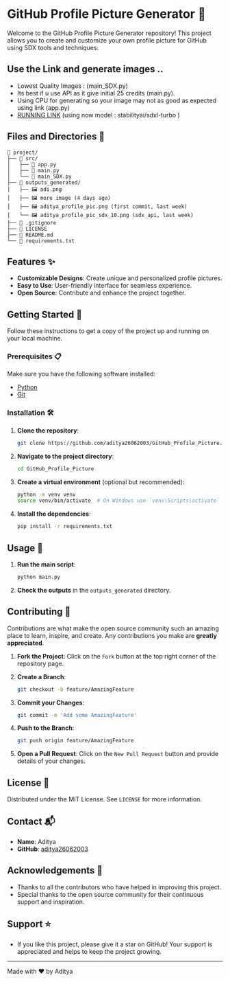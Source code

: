 # GitHub Profile Picture Generator 🎨

Welcome to the GitHub Profile Picture Generator repository! This project allows you to create and customize your own profile picture for GitHub using SDX tools and techniques.

## Use the Link and generate images ..
- Lowest Quality Images : (main_SDX.py)
- Its best if u use API as it give initial 25 credits (main.py).
- Using CPU for generating so your image may not as good as expected using link (app.py)
- [RUNNING LINK](https://huggingface.co/spaces/adi2606/Profile_Pic_Generator) (using now model : stabilityai/sdxl-turbo )

## Files and Directories 📁
```
📁 project/
├── 📂 src/
│   ├── 📄 app.py
│   ├── 📄 main.py
│   └── 📄 main_SDX.py
├── 📂 outputs_generated/
│   ├── 🖼️ adi.png
│   ├── 🖼️ more image (4 days ago)
│   ├── 🖼️ aditya_profile_pic.png (first commit, last week)
│   └── 🖼️ aditya_profile_pic_sdx_10.png (sdx_api, last week)
├── 📄 .gitignore
├── 📄 LICENSE
├── 📄 README.md
└── 📄 requirements.txt
```

## Features ✨

- **Customizable Designs**: Create unique and personalized profile pictures.
- **Easy to Use**: User-friendly interface for seamless experience.
- **Open Source**: Contribute and enhance the project together.

## Getting Started 🚀

Follow these instructions to get a copy of the project up and running on your local machine.

### Prerequisites 📋

Make sure you have the following software installed:

- [Python](https://www.python.org/)
- [Git](https://git-scm.com/)

### Installation 🛠️

1. **Clone the repository**:
   ```bash
   git clone https://github.com/aditya26062003/GitHub_Profile_Picture.git
   ```
2. **Navigate to the project directory**:
   ```bash
   cd GitHub_Profile_Picture
   ```
3. **Create a virtual environment** (optional but recommended):
   ```bash
   python -m venv venv
   source venv/bin/activate  # On Windows use `venv\Scripts\activate`
   ```
4. **Install the dependencies**:
   ```bash
   pip install -r requirements.txt
   ```

## Usage 🎨

1. **Run the main script**:
   ```bash
   python main.py
   ```
2. **Check the outputs** in the `outputs_generated` directory.

## Contributing 🤝

Contributions are what make the open source community such an amazing place to learn, inspire, and create. Any contributions you make are **greatly appreciated**.

1. **Fork the Project**:
   Click on the `Fork` button at the top right corner of the repository page.

2. **Create a Branch**:
   ```bash
   git checkout -b feature/AmazingFeature
   ```

3. **Commit your Changes**:
   ```bash
   git commit -m 'Add some AmazingFeature'
   ```

4. **Push to the Branch**:
   ```bash
   git push origin feature/AmazingFeature
   ```

5. **Open a Pull Request**:
   Click on the `New Pull Request` button and provide details of your changes.

## License 📄

Distributed under the MIT License. See `LICENSE` for more information.

## Contact 📬

- **Name**: Aditya
- **GitHub**: [aditya26062003](https://github.com/aditya26062003)

## Acknowledgements 🙌

- Thanks to all the contributors who have helped in improving this project.
- Special thanks to the open source community for their continuous support and inspiration.

## Support ⭐
- If you like this project, please give it a star on GitHub! Your support is appreciated and helps to keep the project growing.
---
Made with ❤️ by Aditya
